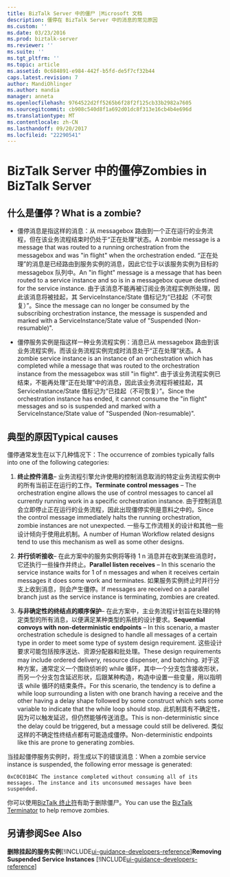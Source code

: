 ```yaml
---
title: BizTalk Server 中的僵尸 |Microsoft 文档
description: 僵停在 BizTalk Server 中的消息的常见原因
ms.custom: ''
ms.date: 03/23/2016
ms.prod: biztalk-server
ms.reviewer: ''
ms.suite: ''
ms.tgt_pltfrm: ''
ms.topic: article
ms.assetid: 0c684891-e984-442f-b5fd-de5f7cf32b44
caps.latest.revision: 7
author: MandiOhlinger
ms.author: mandia
manager: anneta
ms.openlocfilehash: 9764522d2ff5265b6f28f2f125cb33b2982a7605
ms.sourcegitcommit: cb908c540d8f1a692d01dc8f313e16cb4b4e696d
ms.translationtype: MT
ms.contentlocale: zh-CN
ms.lasthandoff: 09/20/2017
ms.locfileid: "22290541"
---
```

# <a name="zombies-in-biztalk-server"></a><span data-ttu-id="73f51-103">BizTalk Server 中的僵停</span><span class="sxs-lookup"><span data-stu-id="73f51-103">Zombies in BizTalk Server</span></span>

## <a name="what-is-a-zombie"></a><span data-ttu-id="73f51-104">什么是僵停？</span><span class="sxs-lookup"><span data-stu-id="73f51-104">What is a zombie?</span></span>  
  
-   <span data-ttu-id="73f51-105">僵停消息是指这样的消息：从 messagebox 路由到一个正在运行的业务流程，但在该业务流程结束时仍处于“正在处理”状态。</span><span class="sxs-lookup"><span data-stu-id="73f51-105">A zombie message is a message that was routed to a running orchestration from the messagebox and was "in flight" when the orchestration ended.</span></span> <span data-ttu-id="73f51-106">“正在处理”的消息是已经路由到服务实例的消息，因此它位于以该服务实例为目标的 messagebox 队列中。</span><span class="sxs-lookup"><span data-stu-id="73f51-106">An "in flight" message is a message that has been routed to a service instance and so is in a messagebox queue destined for the service instance.</span></span> <span data-ttu-id="73f51-107">由于该消息不能再被订阅业务流程实例所处理，因此该消息将被挂起，其 ServiceInstance/State 值标记为“已挂起（不可恢复）”。</span><span class="sxs-lookup"><span data-stu-id="73f51-107">Since the message can no longer be consumed by the subscribing orchestration instance, the message is suspended and marked with a ServiceInstance/State value of "Suspended (Non-resumable)".</span></span>  
  
-   <span data-ttu-id="73f51-108">僵停服务实例是指这样一种业务流程实例：消息已从 messagebox 路由到该业务流程实例，而该业务流程实例完成时消息处于“正在处理”状态。</span><span class="sxs-lookup"><span data-stu-id="73f51-108">A zombie service instance is an instance of an orchestration which has completed while a message that was routed to the orchestration instance from the messagebox was still "in flight".</span></span> <span data-ttu-id="73f51-109">由于该业务流程实例已结束，不能再处理“正在处理”中的消息，因此该业务流程将被挂起，其 ServiceInstance/State 值标记为“已挂起（不可恢复）”。</span><span class="sxs-lookup"><span data-stu-id="73f51-109">Since the orchestration instance has ended, it cannot consume the "in flight" messages and so is suspended and marked with a ServiceInstance/State value of "Suspended (Non-resumable)".</span></span>  
  
## <a name="typical-causes"></a><span data-ttu-id="73f51-110">典型的原因</span><span class="sxs-lookup"><span data-stu-id="73f51-110">Typical causes</span></span>
<span data-ttu-id="73f51-111">僵停通常发生在以下几种情况下：</span><span class="sxs-lookup"><span data-stu-id="73f51-111">The occurrence of zombies typically falls into one of the following categories:</span></span>  
  
1.  <span data-ttu-id="73f51-112">**终止控件消息**– 业务流程引擎允许使用的控制消息取消的特定业务流程实例中的所有当前正在运行的工作。</span><span class="sxs-lookup"><span data-stu-id="73f51-112">**Terminate control messages** – The orchestration engine allows the use of control messages to cancel all currently running work in a specific orchestration instance.</span></span> <span data-ttu-id="73f51-113">由于控制消息会立即停止正在运行的业务流程，因此出现僵停实例是意料之中的。</span><span class="sxs-lookup"><span data-stu-id="73f51-113">Since the control message immediately halts the running orchestration, zombie instances are not unexpected.</span></span> <span data-ttu-id="73f51-114">一些与工作流相关的设计和其他一些设计倾向于使用此机制。</span><span class="sxs-lookup"><span data-stu-id="73f51-114">A number of Human Workflow related designs tend to use this mechanism as well as some other designs.</span></span>  
  
2.  <span data-ttu-id="73f51-115">**并行侦听接收**– 在此方案中的服务实例将等待 1 n 消息并在收到某些消息时，它还执行一些操作并终止。</span><span class="sxs-lookup"><span data-stu-id="73f51-115">**Parallel listen receives** – In this scenario the service instance waits for 1 of n messages and when it receives certain messages it does some work and terminates.</span></span> <span data-ttu-id="73f51-116">如果服务实例终止时并行分支上收到消息，则会产生僵停。</span><span class="sxs-lookup"><span data-stu-id="73f51-116">If messages are received on a parallel branch just as the service instance is terminating, zombies are created.</span></span>  
  
3.  <span data-ttu-id="73f51-117">**与非确定性的终结点的顺序保护**– 在此方案中，主业务流程计划旨在处理的特定类型的所有消息，以便满足某种类型的系统的设计要求。</span><span class="sxs-lookup"><span data-stu-id="73f51-117">**Sequential convoys with non-deterministic endpoints** – In this scenario, a master orchestration schedule is designed to handle all messages of a certain type in order to meet some type of system design requirement.</span></span> <span data-ttu-id="73f51-118">这些设计要求可能包括按序送达、资源分配器和批处理。</span><span class="sxs-lookup"><span data-stu-id="73f51-118">These design requirements may include ordered delivery, resource dispenser, and batching.</span></span> <span data-ttu-id="73f51-119">对于这种方案，通常定义一个围绕侦听的 while 循环，其中一个分支包含接收形状，而另一个分支包含延迟形状，后跟某种构造，构造中设置一些变量，用以指明该 while 循环的结束条件。</span><span class="sxs-lookup"><span data-stu-id="73f51-119">For this scenario, the tendency is to define a while loop surrounding a listen with one branch having a receive and the other having a delay shape followed by some construct which sets some variable to indicate that the while loop should stop.</span></span> <span data-ttu-id="73f51-120">此机制具有不确定性，因为可以触发延迟，但仍然能够传送消息。</span><span class="sxs-lookup"><span data-stu-id="73f51-120">This is non-deterministic since the delay could be triggered, but a message could still be delivered.</span></span> <span data-ttu-id="73f51-121">类似这样的不确定性终结点都有可能造成僵停。</span><span class="sxs-lookup"><span data-stu-id="73f51-121">Non-deterministic endpoints like this are prone to generating zombies.</span></span>  
  
 <span data-ttu-id="73f51-122">当挂起僵停服务实例时，将生成以下的错误消息：</span><span class="sxs-lookup"><span data-stu-id="73f51-122">When a zombie service instance is suspended,  the following error message is generated:</span></span>  
  
`0xC0C01B4C The instance completed without consuming all of its messages. The instance and its unconsumed messages have been suspended.`  
  
 <span data-ttu-id="73f51-123">你可以使用[BizTalk 终止符](https://www.microsoft.com/download/details.aspx?id=2846)有助于删除僵尸。</span><span class="sxs-lookup"><span data-stu-id="73f51-123">You can use the [BizTalk Terminator](https://www.microsoft.com/download/details.aspx?id=2846) to help remove zombies.</span></span>  
  
## <a name="see-also"></a><span data-ttu-id="73f51-124">另请参阅</span><span class="sxs-lookup"><span data-stu-id="73f51-124">See Also</span></span>  
 <span data-ttu-id="73f51-125">**删除挂起的服务实例**[!INCLUDE[ui-guidance-developers-reference](../includes/ui-guidance-developers-reference.md)]</span><span class="sxs-lookup"><span data-stu-id="73f51-125">**Removing Suspended Service Instances** [!INCLUDE[ui-guidance-developers-reference](../includes/ui-guidance-developers-reference.md)]</span></span>